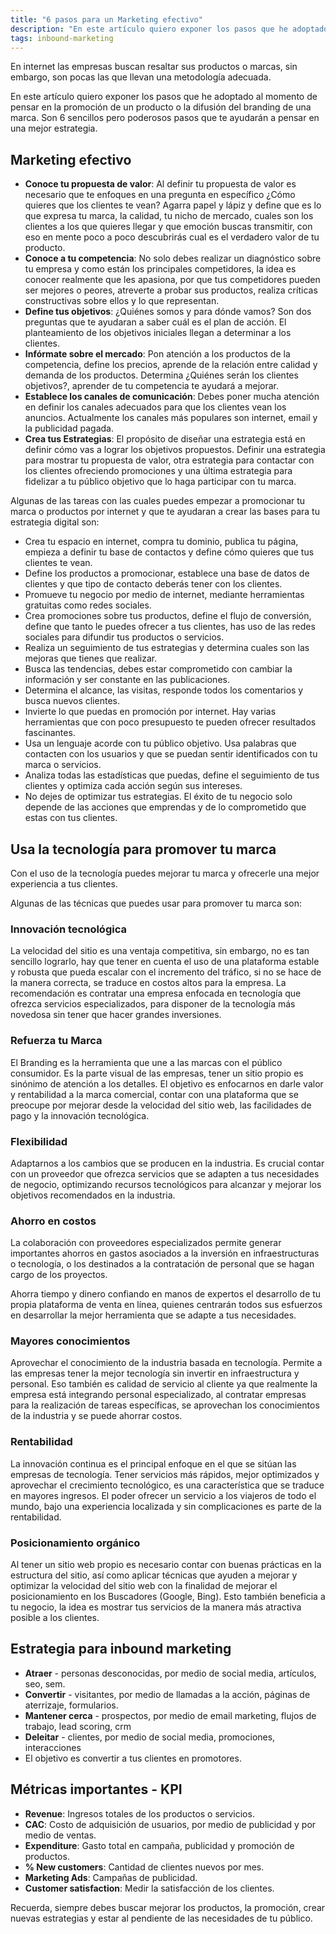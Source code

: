 ```yaml
---
title: "6 pasos para un Marketing efectivo"
description: "En este artículo quiero exponer los pasos que he adoptado al momento de pensar en la promoción de un producto o la difusión del branding de una marca"
tags: inbound-marketing
---
```


En internet las empresas buscan resaltar sus productos o marcas, sin embargo, son pocas las que llevan una metodología adecuada.

En este artículo quiero exponer los pasos que he adoptado al momento de pensar en la promoción de un producto o la difusión del branding de una marca. Son 6 sencillos pero poderosos pasos que te ayudarán a pensar en una mejor estrategia.

## Marketing efectivo

- **Conoce tu propuesta de valor**: Al definir tu propuesta de valor es necesario que te enfoques en una pregunta en específico ¿Cómo quieres que los clientes te vean? Agarra papel y lápiz y define que es lo que expresa tu marca, la calidad, tu nicho de mercado, cuales son los clientes a los que quieres llegar y que emoción buscas transmitir, con eso en mente poco a poco descubrirás cual es el verdadero valor de tu producto.
- **Conoce a tu competencia**: No solo debes realizar un diagnóstico sobre tu empresa y como están los principales competidores, la idea es conocer realmente que les apasiona, por que tus competidores pueden ser mejores o peores, atreverte a probar sus productos, realiza críticas constructivas sobre ellos y lo que representan.
- **Define tus objetivos**: ¿Quiénes somos y para dónde vamos? Son dos preguntas que te ayudaran a saber cuál es el plan de acción. El planteamiento de los objetivos iniciales llegan a determinar a los clientes.
- **Infórmate sobre el mercado**: Pon atención a los productos de la competencia, define los precios, aprende de la relación entre calidad y demanda de los productos. Determina ¿Quiénes serán los clientes objetivos?, aprender de tu competencia te ayudará a mejorar.
- **Establece los canales de comunicación**: Debes poner mucha atención en definir los canales adecuados para que los clientes vean los anuncios. Actualmente los canales más populares son internet, email y la publicidad pagada.
- **Crea tus Estrategias**: El propósito de diseñar una estrategia está en definir cómo vas a lograr los objetivos propuestos. Definir una estrategia para mostrar tu propuesta de valor, otra estrategia para contactar con los clientes ofreciendo promociones y una última estrategia para fidelizar a tu público objetivo que lo haga participar con tu marca.

Algunas de las tareas con las cuales puedes empezar a promocionar tu marca o productos por internet y que te ayudaran a crear las bases para tu estrategia digital son:

- Crea tu espacio en internet, compra tu dominio, publica tu página, empieza a definir tu base de contactos y define cómo quieres que tus clientes te vean.
- Define los productos a promocionar, establece una base de datos de clientes y que tipo de contacto deberás tener con los clientes.
- Promueve tu negocio por medio de internet, mediante herramientas gratuitas como redes sociales.
- Crea promociones sobre tus productos, define el flujo de conversión, define que tanto le puedes ofrecer a tus clientes, has uso de las redes sociales para difundir tus productos o servicios.
- Realiza un seguimiento de tus estrategias y determina cuales son las mejoras que tienes que realizar.
- Busca las tendencias, debes estar comprometido con cambiar la información y ser constante en las publicaciones.
- Determina el alcance, las visitas, responde todos los comentarios y busca nuevos clientes.
- Invierte lo que puedas en promoción por internet. Hay varias herramientas que con poco presupuesto te pueden ofrecer resultados fascinantes.
- Usa un lenguaje acorde con tu público objetivo. Usa palabras que contacten con los usuarios y que se puedan sentir identificados con tu marca o servicios.
- Analiza todas las estadísticas que puedas, define el seguimiento de tus clientes y optimiza cada acción según sus intereses.
- No dejes de optimizar tus estrategias. El éxito de tu negocio solo depende de las acciones que emprendas y de lo comprometido que estas con tus clientes.

## Usa la tecnología para promover tu marca

Con el uso de la tecnología puedes mejorar tu marca y ofrecerle una mejor experiencia a tus clientes.

Algunas de las técnicas que puedes usar para promover tu marca son:

### Innovación tecnológica

La velocidad del sitio es una ventaja competitiva, sin embargo, no es tan sencillo lograrlo, hay que tener en cuenta el uso de una plataforma estable y robusta que pueda escalar con el incremento del tráfico, si no se hace de la manera correcta, se traduce en costos altos para la empresa. La recomendación es contratar una empresa enfocada en tecnología que ofrezca servicios especializados, para disponer de la tecnología más novedosa sin tener que hacer grandes inversiones.

### Refuerza tu Marca

El Branding es la herramienta que une a las marcas con el público consumidor. Es la parte visual de las empresas, tener un sitio propio es sinónimo de atención a los detalles. El objetivo es enfocarnos en darle valor y rentabilidad a la marca comercial, contar con una plataforma que se preocupe por mejorar desde la velocidad del sitio web, las facilidades de pago y la innovación tecnológica.

### Flexibilidad

Adaptarnos a los cambios que se producen en la industria. Es crucial contar con un proveedor que ofrezca servicios que se adapten a tus necesidades de negocio, optimizando recursos tecnológicos para alcanzar y mejorar los objetivos recomendados en la industria.

### Ahorro en costos

La colaboración con proveedores especializados permite generar importantes ahorros en gastos asociados a la inversión en infraestructuras o tecnología, o los destinados a la contratación de personal que se hagan cargo de los proyectos.

Ahorra tiempo y dinero confiando en manos de expertos el desarrollo de tu propia plataforma de venta en línea, quienes centrarán todos sus esfuerzos en desarrollar la mejor herramienta que se adapte a tus necesidades.

### Mayores conocimientos

Aprovechar el conocimiento de la industria basada en tecnología. Permite a las empresas tener la mejor tecnología sin invertir en infraestructura y personal. Eso también es calidad de servicio al cliente ya que realmente la empresa está integrando personal especializado, al contratar empresas para la realización de tareas específicas, se aprovechan los conocimientos de la industria y se puede ahorrar costos.

### Rentabilidad

La innovación continua es el principal enfoque en el que se sitúan las empresas de tecnología. Tener servicios más rápidos, mejor optimizados y aprovechar el crecimiento tecnológico, es una característica que se traduce en mayores ingresos. El poder ofrecer un servicio a los viajeros de todo el mundo, bajo una experiencia localizada y sin complicaciones es parte de la rentabilidad.

### Posicionamiento orgánico

Al tener un sitio web propio es necesario contar con buenas prácticas en la estructura del sitio, así como aplicar técnicas que ayuden a mejorar y optimizar la velocidad del sitio web con la finalidad de mejorar el posicionamiento en los Buscadores (Google, Bing). Esto también beneficia a tu negocio, la idea es mostrar tus servicios de la manera más atractiva posible a los clientes.

## Estrategia para inbound marketing

- **Atraer** - personas desconocidas, por medio de social media, artículos, seo, sem.
- **Convertir** - visitantes, por medio de llamadas a la acción, páginas de aterrizaje, formularios.
- **Mantener cerca** - prospectos, por medio de email marketing, flujos de trabajo, lead scoring, crm
- **Deleitar** - clientes, por medio de social media, promociones, interacciones
- El objetivo es convertir a tus clientes en promotores.

## Métricas importantes - KPI

- **Revenue**: Ingresos totales de los productos o servicios.
- **CAC**: Costo de adquisición de usuarios, por medio de publicidad y por medio de ventas.
- **Expenditure**: Gasto total en campaña, publicidad y promoción de productos.
- **% New customers**: Cantidad de clientes nuevos por mes.
- **Marketing Ads**: Campañas de publicidad.
- **Customer satisfaction**: Medir la satisfacción de los clientes.

Recuerda, siempre debes buscar mejorar los productos, la promoción, crear nuevas estrategias y estar al pendiente de las necesidades de tu público.
